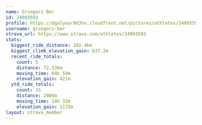 ```yaml
---
name: Grzegorz Ber
id: 24993593
profile: https://dgalywyr863hv.cloudfront.net/pictures/athletes/24993593/7453165/11/large.jpg
username: grzegorz-ber
strava_url: https://www.strava.com/athletes/24993593
stats:
  biggest_ride_distance: 202.4km
  biggest_climb_elevation_gain: 637.2m
  recent_ride_totals:
    count: 5
    distance: 72.53km
    moving_time: 04h 59m
    elevation_gain: 421m
  ytd_ride_totals:
    count: 15
    distance: 208km
    moving_time: 14h 33m
    elevation_gain: 1175m
layout: strava_member
--- 
```

